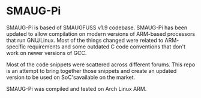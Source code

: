 # SMAUG-Pi

SMAUG-Pi is based of SMAUGFUSS v1.9 codebase. SMAUG-Pi has been updated to allow compilation on modern versions of ARM-based processors that run GNU/Linux. Most of the things changed were related to ARM-specific requirements and some
outdated C code conventions that don't work on newer versions of GCC.

Most of the code snippets were scattered across different forums. This repo is an attempt to bring together those snippets and create an updated version to be used on SoC'savailable on the market.

SMAUG-Pi was compiled and tested on Arch Linux ARM.
